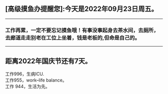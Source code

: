 ## [高级摸鱼办提醒您]:今天是2022年09月23日周五。
---
### 工作再累，一定不要忘记摸鱼哦！有事没事起身去茶水间，去厕所，去廊道走走别老在工位上坐着，钱是老板的,但命是自己的。
---
距离2022年国庆节还有7天。  
---
工作996，生病ICU.  
工作955，work–life balance。  
工作 944，生活为先。